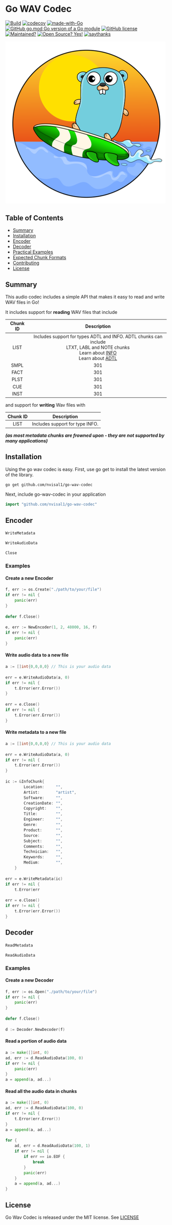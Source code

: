 # Go WAV Codec

[![Build](https://github.com/nvisal1/Wav-Codec-POC/actions/workflows/go.yml/badge.svg?branch=master)](https://github.com/nvisal1/Wav-Codec-POC/actions/workflows/go.yml)
[![codecov](https://codecov.io/gh/nvisal1/Go-Wav-Codec/branch/master/graph/badge.svg?token=4DRC08BB3G)](https://codecov.io/gh/nvisal1/Go-Wav-Codec)
[![made-with-Go](https://img.shields.io/badge/Made%20with-Go-1f425f.svg)](http://golang.org)
[![GitHub go.mod Go version of a Go module](https://img.shields.io/github/go-mod/go-version/gomods/athens.svg)]()
[![GitHub license](https://img.shields.io/github/license/Naereen/StrapDown.js.svg)]()
[![Maintained?](https://img.shields.io/badge/Maintained%3F-yes-green.svg)]()
[![Open Source? Yes!](https://badgen.net/badge/Open%20Source%20%3F/Yes%21/blue?icon=github)]()
[![saythanks](https://img.shields.io/badge/say-thanks-ff69b4.svg)]()

<img src="./assets/gopher.png" alt="drawing" width="500"/>

## Table of Contents
* [Summary](#Summary)
* [Installation](#Installation)
* [Encoder](#Encoder)
* [Decoder](#Decoder)
* [Practical Examples](#Practical-Examples)
* [Expected Chunk Formats](#Expected-Chunk-Formats)
* [Contributing](#Contributing)
* [License](#License)

## Summary

This audio codec includes a simple API that makes it easy to read and write WAV files in Go!

It includes support for **reading** WAV files that include


| Chunk ID |                                                                                                                                            Description                                                                                                                                             |
|:--------:|:--------------------------------------------------------------------------------------------------------------------------------------------------------------------------------------------------------------------------------------------------------------------------------------------------:|
|   LIST   | Includes support for types ADTL and INFO. ADTL chunks can include <br/> LTXT, LABL and NOTE chunks<br/>Learn about [INFO](https://www.recordingblogs.com/wiki/list-chunk-of-a-wave-file) <br/>Learn about [ADTL](https://sites.google.com/site/musicgapi/technical-documents/wav-file-format#list) |
|   SMPL   |                                                                                                                                                301                                                                                                                                                 |
|   FACT   |                                                                                                                                                301                                                                                                                                                 |
|   PLST   |                                                                                                                                                301                                                                                                                                                 |
|   CUE    |                                                                                                                                                301                                                                                                                                                 |
|   INST   |                                                                                                                                                301                                                                                                                                                 |


and support for **writing** Wav files with

| Chunk ID |           Description           |
|:--------:|:-------------------------------:|
|   LIST   | Includes support for type INFO. |


_**(as most metadata chunks are frowned upon - they are not supported by many applications)**_

## Installation

Using the go wav codec is easy. First, use go get to install the latest version of the library. 

```bash
go get github.com/nvisal1/go-wav-codec
```

Next, include go-wav-codec in your application
```go
import "github.com/nvisal1/go-wav-codec"
```

## Encoder

`WriteMetadata`

`WriteAudioData`

`Close`

### Examples

#### Create a new Encoder
```go
f, err := os.Create("./path/to/your/file")
if err != nil {
    panic(err)
}

defer f.Close()

e, err := NewEncoder(1, 2, 48000, 16, f)
if err != nil {
    panic(err)
}
```

#### Write audio data to a new file
```go
a := []int{0,0,0,0} // This is your audio data

err = e.WriteAudioData(a, 0)
if err != nil {
    t.Error(err.Error())
}

err = e.Close()
if err != nil {
    t.Error(err.Error())
}
```

#### Write metadata to a new file
```go
a := []int{0,0,0,0} // This is your audio data

err = e.WriteAudioData(a, 0)
if err != nil {
    t.Error(err.Error())
}

ic := &InfoChunk{
		Location:     "",
		Artist:       "artist",
		Software:     "",
		CreationDate: "",
		Copyright:    "",
		Title:        "",
		Engineer:     "",
		Genre:        "",
		Product:      "",
		Source:       "",
		Subject:      "",
		Comments:     "",
		Technician:   "",
		Keywords:     "",
		Medium:       "",
	}

err = e.WriteMetadata(ic)
if err != nil {
    t.Error(err

err = e.Close()
if err != nil {
    t.Error(err.Error())
}
```


## Decoder

`ReadMetadata`

`ReadAudioData`

### Examples

#### Create a new Decoder
```go
f, err := os.Open("./path/to/your/file")
if err != nil {
    panic(err)
}

defer f.Close()

d := Decoder.NewDecoder(f)
```

#### Read a portion of audio data
```go
a := make([]int, 0)
ad, err := d.ReadAudioData(100, 0)
if err != nil {
    panic(err)
}
a = append(a, ad...)
```

#### Read all the audio data in chunks
```go
a := make([]int, 0)
ad, err := d.ReadAudioData(100, 0)
if err != nil {
    t.Error(err.Error())
}
a = append(a, ad...)

for {
    ad, err = d.ReadAudioData(100, 1)
    if err != nil {
        if err == io.EOF {
            break
        }
        panic(err)
    }
    a = append(a, ad...)
}
```

## License

Go Wav Codec is released under the MIT license. See [LICENSE](https://github.com/nvisal1/Go-Wav-Codec/blob/master/LICENSE)